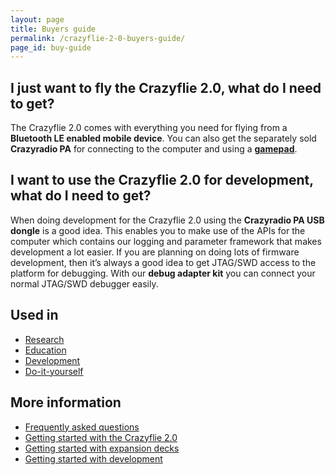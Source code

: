 ```yaml
---
layout: page
title: Buyers guide
permalink: /crazyflie-2-0-buyers-guide/
page_id: buy-guide
---
```


## I just want to fly the Crazyflie 2.0, what do I need to get?

The Crazyflie 2.0 comes with everything you need for flying from a **Bluetooth LE 
enabled mobile device**. You can also get the separately sold **Crazyradio PA** for 
connecting to the computer and using a **[gamepad](https://wiki.bitcraze.io/projects:crazyflie:pc_utils:inputdevices)**.

## I want to use the Crazyflie 2.0 for development, what do I need to get?

When doing development for the Crazyflie 2.0 using the **Crazyradio PA USB dongle** 
is a good idea. This enables you to make use of the APIs for the computer which 
contains our logging and parameter framework that makes development a lot 
easier. If you are planning on doing lots of firmware development, then it’s 
always a good idea to get JTAG/SWD access to the platform for debugging. With 
our **debug adapter kit** you can connect your normal JTAG/SWD debugger easily.

## Used in
* [Research](https://www.bitcraze.io/research/)
* [Education](https://www.bitcraze.io/education/)
* [Development](https://www.bitcraze.io/development/)
* [Do-it-yourself](https://www.bitcraze.io/diy/)

## More information
* [Frequently asked questions](https://www.bitcraze.io/frequently-asked-questions-Crazyflie-2.0/)
* [Getting started with the Crazyflie 2.0](https://www.bitcraze.io/getting-started-with-the-crazyflie-2-0/)
* [Getting started with expansion decks](https://www.bitcraze.io/getting-started-with-expansion-decks/)
* [Getting started with development](https://www.bitcraze.io/getting-started-with-development/)
